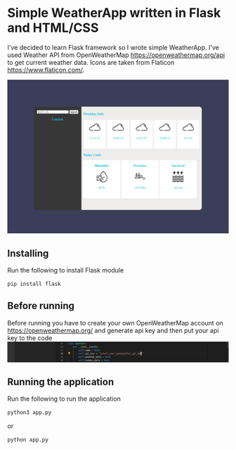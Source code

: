 # Simple WeatherApp written in Flask and HTML/CSS 
I've decided to learn Flask framework so I wrote simple WeatherApp.
I've used Weather API from OpenWeatherMap https://openweathermap.org/api to get current weather data.
Icons are taken from Flaticon https://www.flaticon.com/.

![Screenshot](screenshots/app.png)
## Installing
Run the following to install Flask module
```bash
pip install flask
```

## Before running
Before running you have to create your own OpenWeatherMap account on https://openweathermap.org/
and generate api key and then put your api key to the code
![Screenshot](screenshots/change_key.png)

## Running the application 
Run the following to run the application 
```bash
python3 app.py
```
or 
```bash
python app.py
```